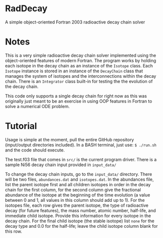 # RadDecay
A simple object-oriented Fortran 2003 radioactive decay chain solver


# Notes

This is a very simple radioactive decay chain solver implemented using the object-oriented features of modern Fortran. The program works by holding each isotope in the decay chain as an instance of the `Isotope` class. Each `Isotope` instance is stored in an instance of the `DecayChain` class that manages the system of isotopes and the interconnections within the decay chain. There is an `Integrator` class built-in for testing the the evolution of the decay chain.

This code only supports a single decay chain for right now as this was originally just meant to be an exercise in using OOP features in Fortran to solve a numerical ODE problem.

# Tutorial

Usage is simple at the moment, pull the entire GitHub repository (input/output directories included). In a BASH terminal, just use:
`$ ./run.sh`
and the code should execute.

The test.f03 file that comes in `src/` is the current program driver. There is a sample Ni56 decay chain input provided in `input_data/`

To change the decay chain inputs, go to the `input_data/` directory. There will be two files, `abundances.dat` and `isotopes.dat`. In the abundances file, list the parent isotope first and all children isotopes in order in the decay chain for the first column, for the second column give the fractional abundance of the isotope at the beginning of the time evolution (a value between 0 and 1, all values in this column should add up to 1). For the isotopes file, each row gives the parent isotope, the type of radioactive decay (for future features), the mass number, atomic number, half-life, and immediate child isotope. Provide this information for every isotope in the decay chain. For the final child isotope (the stable isotope) list `none` for the decay type and 0.0 for the half-life; leave the child isotope column blank for this row.
